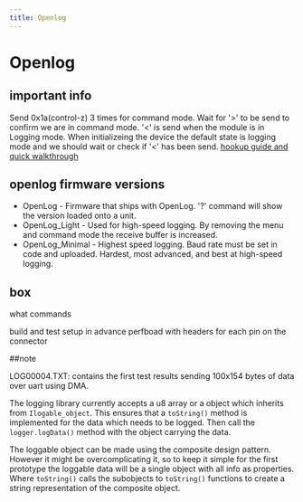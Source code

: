 ```yaml
---
title: Openlog
---
```

# Openlog

## important info

Send 0x1a(control-z) 3 times for command mode.
Wait for '>' to be send to confirm we are in command mode.
'\<' is send when the module is in Logging mode.
When initializeing the device the default state is logging mode and we should wait or check if '\<' has been send.
[hookup guide and quick walkthrough](https://learn.sparkfun.com/tutorials/openlog-hookup-guide)

## openlog firmware versions

- OpenLog - Firmware that ships with OpenLog. '?' command will show the version loaded onto a unit.
- OpenLog_Light - Used for high-speed logging. By removing the menu and command mode the receive buffer is increased.
- OpenLog_Minimal - Highest speed logging. Baud rate must be set in code and uploaded. Hardest, most advanced, and best at high-speed logging.

## box

what commands

build and test setup in advance
perfboad with headers for each pin on the connector

##note 

LOG00004.TXT: contains the first test results sending 100x154 bytes of data over uart using DMA.

The logging library currently accepts a u8 array or a object which inherits from `Ilogable_object`.
This ensures that a `toString()` method is implemented for the data which needs to be logged.
Then call the `logger.logData()` method with the object carrying the data.

The loggable object can be made using the composite design pattern.
However it might be overcomplicating it, so to keep it simple for the first prototype the loggable data will be a single object with all info as properties.
Where `toString()` calls the subobjects to `toString()` functions to create a string representation of the composite object.
